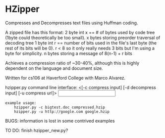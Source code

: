 HZipper
=======

Compresses and Decompresses text files using Huffman coding.

A zipped file has this format:
	2 byte int x == # of bytes used by code tree (1byte could theoretically be too small).
	x bytes storing preorder traversal of decoding tree
	1 byte int r == number of bits used in the file's last byte (the rest of its bits will be 0).
	    r < 8 so it only really needs 3 bits but I'm using a byte for simplicity.
	n bytes storing a message of 8(n-1) + r bits

Achieves a compression ratio of ~30-40%, although this is highly dependent on the language and document size. 

Written for cs106 at Haverford College with Marco Alvarez.


hzipper.py command line interface:
	<[-c compress input] [-d decompress input] [-u compress url]> <input filename or url> <output filename>

	example usage:
		hzipper.py -c bigtest.doc compressed.hzip
		hzipper.py -u http://google.com google.hzip

BUGS:
information is lost in some contrived examples

TO DO:
finish hzipper_new.py?